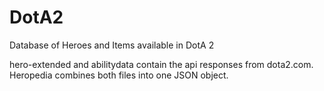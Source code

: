 # DotA2
Database of Heroes and Items available in DotA 2

hero-extended and abilitydata contain the api responses from dota2.com. Heropedia combines both files into one JSON object.